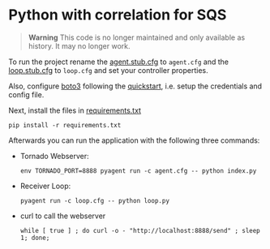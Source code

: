 # Python with correlation for SQS

> **Warning**
> This code is no longer maintained and only available as history. It may no longer work.

To run the project rename the [agent.stub.cfg](agent.stub.cfg) to `agent.cfg` and the [loop.stub.cfg](loop.stub.cfg) to `loop.cfg` and
set your controller properties.

Also, configure [boto3](https://github.com/boto/boto3) following the [quickstart](https://github.com/boto/boto3#quick-start), i.e. setup the credentials and config file.

Next, install the files in [requirements.txt](requirements.txt)

```shell
pip install -r requirements.txt
```

Afterwards you can run the application with the following three commands:

- Tornado Webserver:

  ```shell
  env TORNADO_PORT=8888 pyagent run -c agent.cfg -- python index.py
  ```

- Receiver Loop:

  ```shell
  pyagent run -c loop.cfg -- python loop.py
  ```

- curl to call the webserver

  ```shell
  while [ true ] ; do curl -o - "http://localhost:8888/send" ; sleep 1; done;
  ```
